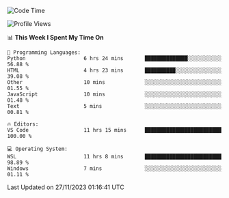 <!--START_SECTION:waka-->
![Code Time](http://img.shields.io/badge/Code%20Time-402%20hrs%2044%20mins-blue)

![Profile Views](http://img.shields.io/badge/Profile%20Views-35-blue)

📊 **This Week I Spent My Time On** 

```text
💬 Programming Languages: 
Python                   6 hrs 24 mins       ██████████████░░░░░░░░░░░   56.88 % 
HTML                     4 hrs 23 mins       ██████████░░░░░░░░░░░░░░░   39.08 % 
Other                    10 mins             ░░░░░░░░░░░░░░░░░░░░░░░░░   01.55 % 
JavaScript               10 mins             ░░░░░░░░░░░░░░░░░░░░░░░░░   01.48 % 
Text                     5 mins              ░░░░░░░░░░░░░░░░░░░░░░░░░   00.81 % 

🔥 Editors: 
VS Code                  11 hrs 15 mins      █████████████████████████   100.00 % 

💻 Operating System: 
WSL                      11 hrs 8 mins       █████████████████████████   98.89 % 
Windows                  7 mins              ░░░░░░░░░░░░░░░░░░░░░░░░░   01.11 % 
```


 Last Updated on 27/11/2023 01:16:41 UTC
<!--END_SECTION:waka-->

